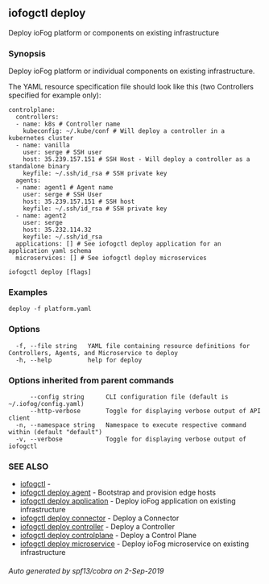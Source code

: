 ## iofogctl deploy

Deploy ioFog platform or components on existing infrastructure

### Synopsis

Deploy ioFog platform or individual components on existing infrastructure.

The YAML resource specification file should look like this (two Controllers specified for example only):
```
controlplane:
  controllers:
  - name: k8s # Controller name
    kubeconfig: ~/.kube/conf # Will deploy a controller in a kubernetes cluster
  - name: vanilla 
    user: serge # SSH user
    host: 35.239.157.151 # SSH Host - Will deploy a controller as a standalone binary
    keyfile: ~/.ssh/id_rsa # SSH private key
  agents:
  - name: agent1 # Agent name
    user: serge # SSH User
    host: 35.239.157.151 # SSH host
    keyfile: ~/.ssh/id_rsa # SSH private key
  - name: agent2
    user: serge
    host: 35.232.114.32
    keyfile: ~/.ssh/id_rsa
  applications: [] # See iofogctl deploy application for an application yaml schema
  microservices: [] # See iofogctl deploy microservices

```


```
iofogctl deploy [flags]
```

### Examples

```
deploy -f platform.yaml
```

### Options

```
  -f, --file string   YAML file containing resource definitions for Controllers, Agents, and Microservice to deploy
  -h, --help          help for deploy
```

### Options inherited from parent commands

```
      --config string      CLI configuration file (default is ~/.iofog/config.yaml)
      --http-verbose       Toggle for displaying verbose output of API client
  -n, --namespace string   Namespace to execute respective command within (default "default")
  -v, --verbose            Toggle for displaying verbose output of iofogctl
```

### SEE ALSO

* [iofogctl](iofogctl.md)	 - 
* [iofogctl deploy agent](iofogctl_deploy_agent.md)	 - Bootstrap and provision edge hosts
* [iofogctl deploy application](iofogctl_deploy_application.md)	 - Deploy ioFog application on existing infrastructure
* [iofogctl deploy connector](iofogctl_deploy_connector.md)	 - Deploy a Connector
* [iofogctl deploy controller](iofogctl_deploy_controller.md)	 - Deploy a Controller
* [iofogctl deploy controlplane](iofogctl_deploy_controlplane.md)	 - Deploy a Control Plane
* [iofogctl deploy microservice](iofogctl_deploy_microservice.md)	 - Deploy ioFog microservice on existing infrastructure

###### Auto generated by spf13/cobra on 2-Sep-2019
